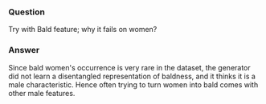 ### Question
Try with Bald feature; why it fails on women?

### Answer
Since bald women's occurrence is very rare in the dataset, the generator did not learn a disentangled representation of baldness, and it thinks it is a male characteristic. Hence often trying to turn women into bald comes with other male features.
